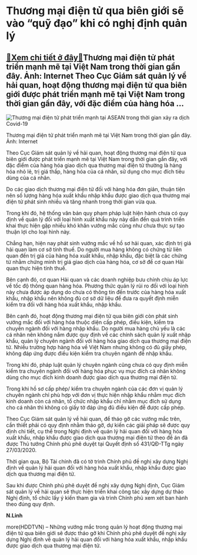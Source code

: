 Thương mại điện tử qua biên giới sẽ vào “quỹ đạo” khi có nghị định quản lý
==========================================================================

[:gift:Xem chi tiết ở đây:gift:](https://hddtvn.com/thuong-mai-dien-tu-qua-bien-gioi-se-vao-quy-dao-khi-co-nghi-dinh-quan-ly/)Thương mại điện tử phát triển mạnh mẽ tại Việt Nam trong thời gian gần đây. Ảnh: Internet Theo Cục Giám sát quản lý về hải quan, hoạt động thương mại điện tử qua biên giới được phát triển mạnh mẽ tại Việt Nam trong thời gian gần đây, với đặc điểm của hàng hóa …
---------------------------------------------------------------------------------------------------------------------------------------------------------------------------------------------------------------------------------------------------------------------





![Thương mại điện tử phát triển mạnh tại ASEAN trong thời gian xảy ra dịch Covid-19](https://hddtvn.com/wp-content/uploads/2021/01/4441_15-hq1510.anh_bai_800.jpg "Thương mại điện tử phát triển mạnh tại ASEAN trong thời gian xảy ra dịch Covid-19")


Thương mại điện tử phát triển mạnh mẽ tại Việt Nam trong thời gian gần đây. Ảnh: Internet



Theo Cục Giám sát quản lý về hải quan, hoạt động thương mại điện tử qua biên giới được phát triển mạnh mẽ tại Việt Nam trong thời gian gần đây, với đặc điểm của hàng hóa giao dịch qua thương mại điện tử thường là hàng hóa nhỏ lẻ, trị giá thấp, hàng hóa của cá nhân, sử dụng cho mục đích tiêu dùng của cá nhân.


Do các giao dịch thương mại điện tử đối với hàng hóa đơn giản, thuận tiện nên số lượng hàng hóa xuất khẩu nhập khẩu được giao dịch qua thương mại điện tử phát sinh nhiều và tăng nhanh trong thời gian vừa qua.


Trong khi đó, hệ thống văn bản quy phạm pháp luật hiện hành chưa có quy định về quản lý đối với loại hình xuất khẩu này này dẫn đến quá trình triển khai thực hiện gặp nhiều khó khăn vướng mắc cũng như chưa thực sự tạo thuận lợi cho loại hình này.


Chẳng hạn, hiện nay phát sinh vướng mắc về hồ sơ hải quan, xác định trị giá hải quan làm cơ sở tính thuế. Do người mua hàng không có chứng từ liên quan đến trị giá của hàng hóa xuất khẩu, nhập khẩu, đặc biệt là các chứng từ nhằm chứng minh trị giá giao dịch của hàng hóa, cơ sở để cơ quan Hải quan thực hiện tính thuế.


Bên cạnh đó, cơ quan Hải quan và các doanh nghiệp bưu chính chịu áp lực về tốc độ thông quan hàng hóa. Phương thức quản lý rủi ro đối với loại hình này chưa được áp dụng do chưa có thông tin đến trước của hàng hóa xuất khẩu, nhập khẩu nên không đủ cơ sở dữ liệu để đưa ra quyết định miễn kiểm tra đối với hàng hóa xuất khẩu, nhập khẩu.


Bên cạnh đó, hoạt động thương mại điện tử qua biên giới còn phát sinh vướng mắc đối với hàng hóa thuộc diện cấp phép, điều kiện, kiểm tra chuyên ngành đối với hàng nhập khẩu. Do người mua hàng chủ yếu là các cá nhân nên không nắm được quy định về các chính sách quản lý xuất nhập khẩu, quản lý chuyên ngành đối với hàng hóa giao dịch qua thương mại điện tử. Nhiều trường hợp hàng hóa về Việt Nam nhưng không có đủ giấy phép, không đáp ứng được điều kiện kiểm tra chuyên ngành đề nhập khẩu.


Trong khi đó, pháp luật quản lý chuyên ngành cũng chưa có quy định miễn kiểm tra chuyên ngành đối với hàng hóa phục vụ mục đích cá nhân không dùng cho mục đích kinh doanh được giao dịch qua thương mại điện tử.


Trong khi hồ sơ cấp phép/ kiểm tra chuyên ngành của các đơn vị quản lý chuyên ngành chỉ phù hợp với đơn vị thực hiện nhập khẩu nhằm mục đích kinh doanh còn cá nhân, tổ chức nhập khẩu chỉ nhằm mục đích sử dụng cho cá nhân thì không có giấy tờ đáp ứng đủ điều kiện để được cấp phép.


Theo Cục Giám sát quản lý về hải quan, để tháo gỡ các vướng mắc trên, cần thiết phải có quy định nhằm tháo gỡ, dự kiến các giải pháp sẽ được quy định chi tiết, cụ thể trong Nghị định về quản lý hải quan đối với hàng hóa xuất khẩu, nhập khẩu được giao dịch qua thương mại điện tử theo đề án đã được Thủ tướng Chính phủ phê duyệt tại Quyết định số 431/QĐ-TTg ngày 27/03/2020.


Thời gian qua, Bộ Tài chính đã có tờ trình Chính phủ đề nghị xây dựng Nghị định về quản lý hải quan đối với hàng hóa xuất khẩu, nhập khẩu được giao dịch qua thương mại điện tử.


Sau khi được Chính phủ phê duyệt đề nghị xây dựng Nghị định, Cục Giám sát quản lý về hải quan sẽ thực hiện triển khai công tác xây dựng dự thảo Nghị định, tổ chức lấy ý kiến tham gia và trình Chính phủ xem xét ban hành theo đúng quy định.




**N.Linh**



more(HDDTVN) – Những vướng mắc trong quản lý hoạt động thương mại điện tử qua biên giới sẽ được tháo gỡ khi Chính phủ phê duyệt đề nghị xây dựng Nghị định về quản lý hải quan đối với hàng hóa xuất khẩu, nhập khẩu được giao dịch qua thương mại điện tử.

